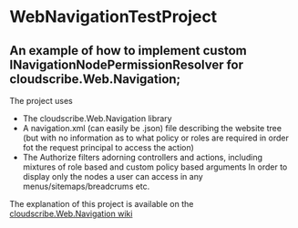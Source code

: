# WebNavigationTestProject
## An example of how to implement custom INavigationNodePermissionResolver for cloudscribe.Web.Navigation;

The project uses 
* The cloudscribe.Web.Navigation library
* A navigation.xml (can easily be .json) file describing the website tree (but with no information as to what policy or roles are required in order fot the request principal to access the action)
* The Authorize filters adorning controllers and actions, including mixtures of role based and custom policy based arguments
In order to display only the nodes a user can access in any menus/sitemaps/breadcrums etc.

The explanation of this project is available on the [cloudscribe.Web.Navigation wiki](https://github.com/joeaudette/cloudscribe.Web.Navigation/wiki/Using-Authorize-Attributes-to-Implement-Menu-Filtering)
